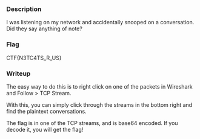 ### Description
I was listening on my network and accidentally snooped on a conversation. Did they say anything of note?

### Flag
CTF{N3TC4TS_R_US}

### Writeup
The easy way to do this is to right click on one of the packets in Wireshark and Follow > TCP Stream.

With this, you can simply click through the streams in the bottom right and find the plaintext conversations.

The flag is in one of the TCP streams, and is base64 encoded. If you decode it, you will get the flag!
